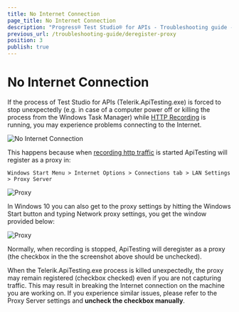 ```yaml
---
title: No Internet Connection
page_title: No Internet Connection
description: "Progress® Test Studio® for APIs - Troubleshooting guide - No Internet Connection"
previous_url: /troubleshooting-guide/deregister-proxy
position: 3
publish: true
---
```

# No Internet Connection

If the process of Test Studio for APIs (Telerik.ApiTesting.exe) is forced to stop unexpectedly (e.g. in case of a computer power off or killing the process from the Windows Task Manager) while [HTTP Recording](/features/record/http-traffic) is running, you may experience problems connecting to the Internet.

![No Internet Connection][3]

This happens because when <a href="/features/record/http-traffic">recording http traffic</a> is started ApiTesting will register as a proxy in:

`Windows Start Menu > Internet Options > Connections tab > LAN Settings > Proxy Server`

![Proxy][1]

In Windows 10 you can also get to the proxy settings by hitting the Windows Start button and typing Network proxy settings, you get the window provided below:

![Proxy][2]

Normally, when recording is stopped, ApiTesting will deregister as a proxy (the checkbox in the the screenshot above should be unchecked). 

When the Telerik.ApiTesting.exe process is killed unexpectedly, the proxy may remain registered (checkbox checked) even if you are not capturing traffic.
This may result in breaking the Internet connection on the machine you are working on. If you experience similar issues, please refer to the Proxy Server settings and **uncheck the checkbox manually**.

[1]: /img/troubleshooting-guide/deregister-proxy/registered-proxy.png
[2]: /img/troubleshooting-guide/deregister-proxy/windows10.png
[3]: /img/troubleshooting-guide/deregister-proxy/no-internet-connection.png


